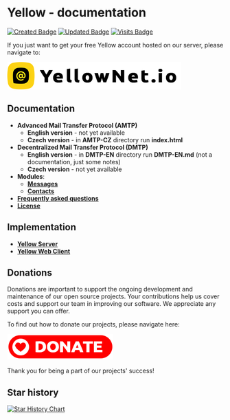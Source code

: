 # Yellow - documentation

[![Created Badge](https://badges.pufler.dev/created/libersoft-org/yellow-documentation)](https://badges.pufler.dev) [![Updated Badge](https://badges.pufler.dev/updated/libersoft-org/yellow-documentation)](https://badges.pufler.dev) [![Visits Badge](https://badges.pufler.dev/visits/libersoft-org/yellow-documentation)](https://badges.pufler.dev)

If you just want to get your free Yellow account hosted on our server, please navigate to:

[![YellowNet.io](logo.png)](https://yellownet.io)

## Documentation

- **Advanced Mail Transfer Protocol (AMTP)**
  - **English version** - not yet available
  - **Czech version** - in **AMTP-CZ** directory run **index.html**
- **Decentralized Mail Transfer Protocol (DMTP)**
  - **English version** - in **DMTP-EN** directory run **DMTP-EN.md** (not a documentation, just some notes)
  - **Czech version** - not yet available
- **Modules**:
  - [**Messages**](./AMTP-MODULE-MESSAGES.md)
  - [**Contacts**](./AMTP-MODULE-CONTACTS.md)
- [**Frequently asked questions**](./FAQ.md)
- [**License**](./LICENSE)

## Implementation

- [**Yellow Server**](https://github.com/libersoft-org/yellow-server/)
- [**Yellow Web Client**](https://github.com/libersoft-org/yellow-client-web/)

## Donations

Donations are important to support the ongoing development and maintenance of our open source projects. Your contributions help us cover costs and support our team in improving our software. We appreciate any support you can offer.

To find out how to donate our projects, please navigate here:

[![Donate](https://raw.githubusercontent.com/libersoft-org/documents/main/donate.png)](https://libersoft.org/donations)

Thank you for being a part of our projects' success!

## Star history

[![Star History Chart](https://api.star-history.com/svg?repos=libersoft-org/yellow-documentation&type=Date)](https://star-history.com/#libersoft-org/yellow-documentation&Date)
